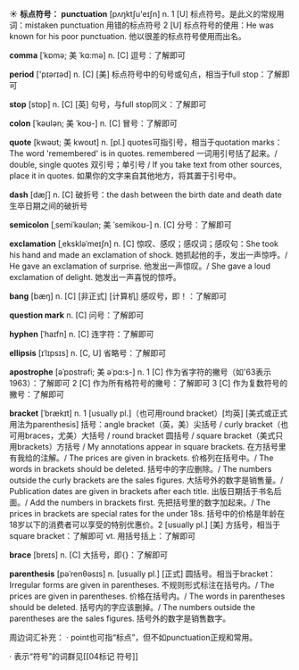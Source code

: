 ☀ <span class="category">**标点符号：**</span>
<span class="vocabulary">**punctuation**</span> [pʌŋktʃu'eɪʃn] 
<span class="definition">n. 1 [U] 标点符号。是此义的常规用词：</span>mistaken punctuation 用错的标点符号 <span class="definition">2 [U] 标点符号的使用：</span>He was known for his poor punctuation. 他以很差的标点符号使用而出名。
           
<span class="vocabulary">**comma**</span> [ˈkɒmə; 美 ˈkɑ:mə]
<span class="definition">n. [C] 逗号：</span>了解即可

<span class="vocabulary">**period**</span> ['pɪərɪəd] 
<span class="definition">n. [C] [美] 标点符号中的句号或句点，相当于full stop：</span>了解即可

<span class="vocabulary">**stop**</span> [stɒp] 
<span class="definition">n. [C] [英] 句号，与full stop同义：</span>了解即可
           
<span class="vocabulary">**colon**</span> [ˈkəʊlən; 美 ˈkoʊ-]
<span class="definition">n. [C] 冒号：</span>了解即可
           
<span class="vocabulary">**quote**</span> [kwəʊt; 美 kwoʊt]
<span class="definition">n. [pl.] quotes可指引号，相当于quotation marks：</span>The word 'remembered' is in quotes. remembered 一词用引号括了起来。/ double, single quotes 双引号；单引号 / If you take text from other sources, place it in quotes. 如果你的文字来自其他地方，将其置于引号中。

<span class="vocabulary">**dash**</span> [dæʃ] 
<span class="definition">n. [C] 破折号：</span>the dash between the birth date and death date 生卒日期之间的破折号
           
<span class="vocabulary">**semicolon**</span> [ˌsemiˈkəʊlən; 美 ˈsemikoʊ-]
<span class="definition">n. [C] 分号：</span>了解即可

<span class="vocabulary">**exclamation**</span> [ˌekskləˈmeɪʃn]
<span class="definition">n. [C] 惊叹、感叹；感叹词；感叹句：</span>She took his hand and made an exclamation of shock. 她抓起他的手，发出一声惊呼。/ He gave an exclamation of surprise. 他发出一声惊叹。/ She gave a loud exclamation of delight. 她发出一声喜悦的惊呼。
                      
<span class="vocabulary">**bang**</span> [bæŋ]
<span class="definition">n. [C] [非正式] [计算机] 感叹号，即！：</span>了解即可

<span class="vocabulary">**question mark**</span>
<span class="definition">n. [C] 问号：</span>了解即可
           
<span class="vocabulary">**hyphen**</span> [ˈhaɪfn]
<span class="definition">n. [C] 连字符：</span>了解即可
           
<span class="vocabulary">**ellipsis**</span> [ɪˈlɪpsɪs]
<span class="definition">n. [C, U] 省略号：</span>了解即可
           
<span class="vocabulary">**apostrophe**</span> [əˈpɒstrəfi; 美 əˈpɑ:s-]
<span class="definition">n. 1 [C] 作为省字符的撇号（如'63表示1963）：</span>了解即可 <span class="definition">2 [C] 作为所有格符号的撇号：</span>了解即可 <span class="definition">3 [C] 作为复数符号的撇号：</span>了解即可
           
<span class="vocabulary">**bracket**</span> [ˈbrækɪt]
<span class="definition">n. 1 [usually pl.]（也可用round bracket）[均英] [美式或正式用法为parenthesis] 括号：</span>angle bracket（英，美）尖括号 / curly bracket（也可用braces，尤美）大括号 / round bracket 圆括号 / square bracket（美式只用brackets）方括号 / My annotations appear in square brackets. 在方括号里有我给的注解。/ The prices are given in brackets. 价格列在括号中。/ The words in brackets should be deleted. 括号中的字应删除。/ The numbers outside the curly brackets are the sales figures. 大括号外的数字是销售量。/ Publication dates are given in brackets after each title. 出版日期括于书名后面。/ Add the numbers in brackets first. 先把括号里的数字加起来。/ The prices in brackets are special rates for the under 18s. 括号中的价格是年龄在18岁以下的消费者可以享受的特别优惠价。<span class="definition">2 [usually pl.] [美] 方括号，相当于square bracket：</span>了解即可 <span class="definition">vt. 用括号括上：</span>了解即可
           
<span class="vocabulary">**brace**</span> [breɪs]
<span class="definition">n. [C] 大括号，即{}：</span>了解即可
           
<span class="vocabulary">**parenthesis**</span> [pəˈrenθəsɪs]
<span class="definition">n. [usually pl.] [正式] 圆括号。相当于bracket：</span>Irregular forms are given in parentheses. 不规则形式标注在括号内。/ The prices are given in parentheses. 价格在括号内。/ The words in parentheses should be deleted. 括号内的字应该删掉。/ The numbers outside the parentheses are the sales figures. 括号外的数字是销售数字。
  
周边词汇补充：
· point也可指“标点”，但不如punctuation正规和常用。

· 表示“符号”的词群见[[04标记 符号]]
